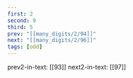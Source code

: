 ```yaml
---
first: 2
second: 9
third: 5
prev: "[[many_digits/2/94]]"
next: "[[many_digits/2/96]]"
tags: [odd]
---
```

prev2-in-text: [[93]]
next2-in-text: [[97]]
